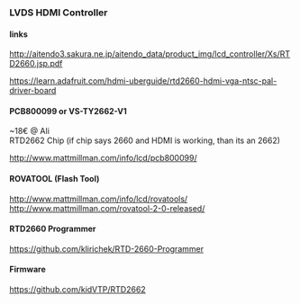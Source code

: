 ### LVDS HDMI Controller

#### links

http://aitendo3.sakura.ne.jp/aitendo_data/product_img/lcd_controller/Xs/RTD2660.jsp.pdf

https://learn.adafruit.com/hdmi-uberguide/rtd2660-hdmi-vga-ntsc-pal-driver-board


#### PCB800099 or VS-TY2662-V1

~18€ @ Ali  
RTD2662 Chip (if chip says 2660 and HDMI is working, than its an 2662)

http://www.mattmillman.com/info/lcd/pcb800099/


#### ROVATOOL (Flash Tool)

http://www.mattmillman.com/info/lcd/rovatools/  
http://www.mattmillman.com/rovatool-2-0-released/


#### RTD2660 Programmer

https://github.com/klirichek/RTD-2660-Programmer


#### Firmware

https://github.com/kidVTP/RTD2662
